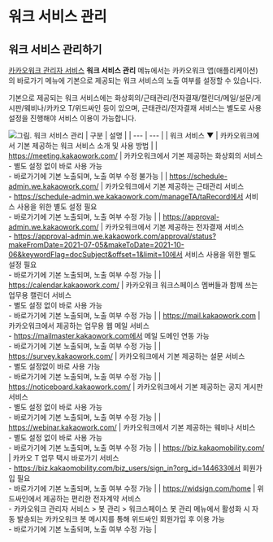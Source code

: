 # 워크 서비스 관리

## 워크 서비스 관리하기

[카카오워크 관리자 서비스](https://admin.kakaowork.com/) **워크 서비스 관리** 메뉴에서는 카카오워크 앱(애플리케이션)의 바로가기 메뉴에 기본으로 제공되는 워크 서비스의 노출 여부를 설정할 수 있습니다.

기본으로 제공되는 워크 서비스에는 화상회의/근태관리/전자결재/캘린더/메일/설문/게시판/웨비나/카카오 T/위드싸인 등이 있으며, 근태관리/전자결재 서비스는 별도로 사용 설정을 진행해야 서비스 이용이 가능합니다.

![그림. 워크 서비스 관리](https://s3-us-west-2.amazonaws.com/secure.notion-static.com/cc49d95e-396a-491a-8c4c-a92a3d4ce0a3/%EC%9B%8C%ED%81%AC\_%EC%84%9C%EB%B9%84%EC%8A%A4\_%EA%B4%80%EB%A6%AC.png)
| 구분 | 설명 |
| --- | --- |
| 워크 서비스 ▼ | 카카오워크에서 기본 제공하는 워크 서비스 소개 및 사용 방법 |
|      https://meeting.kakaowork.com/ | 카카오워크에서 기본 제공하는 화상회의 서비스<br> - 별도 설정 없이 바로 사용 가능<br> - 바로가기에 기본 노출되며, 노출 여부 수정 불가능 |
|      https://schedule-admin.we.kakaowork.com/ | 카카오워크에서 기본 제공하는 근태관리 서비스<br> - https://schedule-admin.we.kakaowork.com/manageTA/taRecord에서 서비스 사용을 위한 별도 설정 필요 <br> - 바로가기에 기본 노출되며, 노출 여부 수정 가능 |
|      https://approval-admin.we.kakaowork.com/ | 카카오워크에서 기본 제공하는 전자결재 서비스<br> - https://approval-admin.we.kakaowork.com/approval/status?makeFromDate=2021-07-05&makeToDate=2021-10-06&keywordFlag=docSubject&offset=1&limit=10에서 서비스 사용을 위한 별도 설정 필요<br> -  바로가기에 기본 노출되며, 노출 여부 수정 가능 |
|      https://calendar.kakaowork.com/ | 카카오워크 워크스페이스 멤버들과 함께 쓰는 업무용 캘린더 서비스<br> - 별도 설정 없이 바로 사용 가능 <br> - 바로가기에 기본 노출되며, 노출 여부 수정 가능 |
|      https://mail.kakaowork.com | 카카오워크에서 제공하는 업무용 웹 메일 서비스<br> - https://mailmaster.kakaowork.com에서 메일 도메인 연동 가능<br> - 바로가기에 기본 노출되며, 노출 여부 수정 가능  |
|      https://survey.kakaowork.com/ | 카카오워크에서 기본 제공하는 설문 서비스<br> - 별도 설정없이 바로 사용 가능<br> - 바로가기에 기본 노출되며, 노출 여부 수정 가능 |
|      https://noticeboard.kakaowork.com/ | 카카오워크에서 기본 제공하는 공지 게시판 서비스<br> - 별도 설정 없이 바로 사용 가능 <br> - 바로가기에 기본 노출되며, 노출 여부 수정 가능 |
|      https://webinar.kakaowork.com/ | 카카오워크에서 기본 제공하는 웨비나 서비스<br> - 별도 설정 없이 바로 사용 가능<br> - 바로가기에 기본 노출되며, 노출 여부 수정 가능 |
|      https://biz.kakaomobility.com/ | 카카오 T 업무 택시 바로가기 서비스<br> - https://biz.kakaomobility.com/biz_users/sign_in?org_id=144633에서 회원가입 필요<br> - 바로가기에 기본 노출되며, 노출 여부 수정 가능 |
|      https://widsign.com/home | 위드싸인에서 제공하는 편리한 전자계약 서비스<br> - 카카오워크 관리자 서비스 > 봇 관리 > 워크스페이스 봇 관리 메뉴에서 활성화 시 자동 발송되는 카카오워크 봇 메시지를 통해 위드싸인 회원가입 후 이용 가능<br> - 바로가기에 기본 노출되며, 노출 여부 수정 가능 |